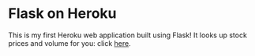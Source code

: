 # Flask on Heroku

This is my first Heroku web application built using Flask!
It looks up stock prices and volume for you: click [here](jrtdi.herokuapp.com).

